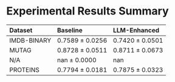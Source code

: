# Experimental Results Summary

| Dataset     | Baseline        | LLM-Enhanced    |
|:------------|:----------------|:----------------|
| IMDB-BINARY | 0.7589 ± 0.0256 | 0.7420 ± 0.0501 |
| MUTAG       | 0.8728 ± 0.0511 | 0.8711 ± 0.0673 |
| N/A         | nan ± 0.0000    | nan             |
| PROTEINS    | 0.7794 ± 0.0181 | 0.7875 ± 0.0323 |
